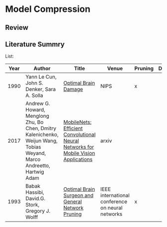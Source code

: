 <!-- https://github.hubspot.com/sortable/ -->
<script src="js/sortable.min.js"></script>
<link rel="stylesheet" href="css/sortable-theme-bootstrap.css" />

# Model Compression

## Review

## Literature Summry

List:


|   Year | Author                                                                                                                  | Title                                                                                                                  | Venue                                            | Pruning   | Distillation   | Architecture   | Other   |
|--------|-------------------------------------------------------------------------------------------------------------------------|------------------------------------------------------------------------------------------------------------------------|--------------------------------------------------|-----------|----------------|----------------|---------|
|   1990 | Yann Le Cun, John S. Denker, Sara A. Solla                                                                              | [Optimal Brain Damage](http://yann.lecun.com/exdb/publis/pdf/lecun-90b.pdf)                                            | NIPS                                             | x         |                |                |         |
|   2017 | Andrew G. Howard, Menglong Zhu, Bo Chen, Dmitry Kalenichenko, Weijun Wang, Tobias Weyand, Marco Andreetto, Hartwig Adam | [MobileNets: Efficient Convolutional Neural Networks for Mobile Vision Applications](https://arxiv.org/abs/1704.04861) | arxiv                                            |           |                | x              |         |
|   1993 | Babak Hassibi, David.G. Stork, Gregory J. Wolff                                                                         | [Optimal Brain Surgeon and General Network Pruning](nan)                                                               | IEEE international conference on neural networks | x         |                |                |         |